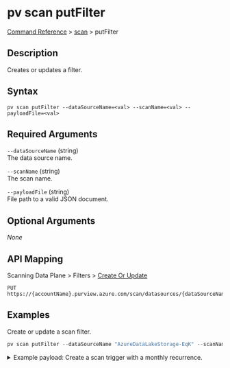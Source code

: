 # pv scan putFilter
[Command Reference](../../../README.md#command-reference) > [scan](./main.md) > putFilter

## Description
Creates or updates a filter.

## Syntax
```
pv scan putFilter --dataSourceName=<val> --scanName=<val> --payloadFile=<val>
```

## Required Arguments
`--dataSourceName` (string)  
The data source name.

`--scanName` (string)  
The scan name.

`--payloadFile` (string)  
File path to a valid JSON document.

## Optional Arguments
*None*

## API Mapping
Scanning Data Plane > Filters > [Create Or Update](https://docs.microsoft.com/en-us/rest/api/purview/scanningdataplane/filters/create-or-update)
```
PUT https://{accountName}.purview.azure.com/scan/datasources/{dataSourceName}/scans/{scanName}/filters/custom
```

## Examples
Create or update a scan filter.
```powershell
pv scan putFilter --dataSourceName "AzureDataLakeStorage-EqK" --scanName "Scan-Qrh" --payloadFile "/path/to/file.json"
```
<details><summary>Example payload: Create a scan trigger with a monthly recurrence.</summary>
<p>

```json
{
    "name": "custom",
    "properties": {
        "excludeUriPrefixes": [
            "https://pvlab4da424adls.dfs.core.windows.net/raw/BingCoronavirusQuerySet"
        ],
        "includeUriPrefixes": [
            "https://pvlab4da424adls.dfs.core.windows.net/",
            "https://pvlab4da424adls.dfs.core.windows.net/raw",
            "https://pvlab4da424adls.dfs.core.windows.net/raw/Twitter"
        ]
    }
}
```
</p>
</details>